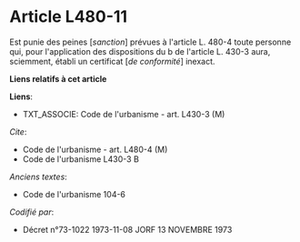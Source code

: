 # Article L480-11

Est punie des peines [*sanction*] prévues à l'article L. 480-4 toute personne qui, pour l'application des dispositions du b
de l'article L. 430-3 aura, sciemment, établi un certificat [*de conformité*] inexact.

**Liens relatifs à cet article**

**Liens**:

  - TXT_ASSOCIE: Code de l'urbanisme - art. L430-3 (M)

_Cite_:

  - Code de l'urbanisme - art. L480-4 (M)
  - Code de l'urbanisme L430-3 B

_Anciens textes_:

  - Code de l'urbanisme 104-6

_Codifié par_:

  - Décret n°73-1022 1973-11-08 JORF 13 NOVEMBRE 1973
